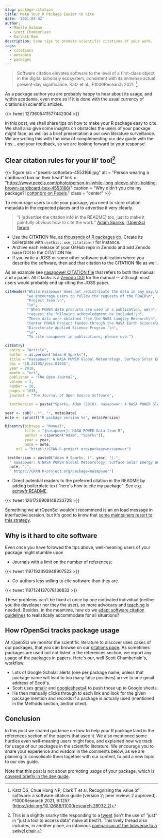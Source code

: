```yaml
---
slug: package-citation
title: Make Your R Package Easier to Cite
date: '2021-03-02'
author: 
  - Maëlle Salmon
  - Scott Chamberlain
  - Karthik Ram
description: Some tips to promote scientific citations of your work.
tags:
  - citations
  - metadata
  - packages
---
```


> Software citation elevates software to the level of a first-class object in the digital scholarly ecosystem, consistent with its immense actual present-day significance. Katz et al., F1000Research 2021. [^f1000]

As a package author you are probably happy to hear about its usage, and within academia, even more so if it is done with the usual currency of citations in scientific articles.

{{< tweet 1273605411577442304 >}}

In this post, we shall share tips on how to make your R package easy to cite.
We shall also give some insights on obstacles the users of your package might face, as well as a brief presentation a our own literature surveillance.
We are writing this with the view of complementing our dev guide with the tips... and your feedback, so we are looking forward to your response!

## Clear citation rules for your lil' tool[^liltool]

<!--html_preserve-->
{{< figure src ="pexels-cottonbro-4553166.jpg" alt = "Person wearing a cardboard box on their head" link = "https://www.pexels.com/photo/person-in-white-long-sleeve-shirt-holding-brown-cardboard-box-4553166/" caption = "Why didn't you cite my package?! [cottonbro on Pexels](https://www.pexels.com/photo/person-in-white-long-sleeve-shirt-holding-brown-cardboard-box-4553166/)." class = "center" >}}
<!--/html_preserve-->

To encourage users to cite your package, you need to store citation metadata in the expected places and to advertise it very clearly.

> "I [advertise the citation info in the README] too, just to make it painfully obvious how to cite the work." [Adam Sparks](/author/adam-sparks/), [rOpenSci forum](https://discuss.ropensci.org/t/should-the-ropensci-dev-guide-include-package-citation-best-practices/1551/18)

* Use the CITATION file, as [thousands of R packages do](https://github.com/search?q=user%3Acran+path%3A%2Finst%2F+filename%3ACITATION&type=Code&ref=advsearch&l=&l=). Create its boilerplate with `usethis::use_citation()` for instance.
* Archive each release of your GitHub repo in Zenodo and add Zenodo base DOI to the CITATION file.
* If you write a JOSS or some other software publication where you describe the software, then add that citation to the CITATION file as well.

As an example see [nasapower CITATION file](https://github.com/ropensci/nasapower/blob/master/inst/CITATION) that refers to both the manual and a paper. 
All it lacks is a [Zenodo DOI](https://discuss.ropensci.org/t/should-the-ropensci-dev-guide-include-package-citation-best-practices/1551/15) for the manual -- although most users would probably end up citing the JOSS paper.

```r
citHeader("While nasapower does not redistribute the data in any way,\n",
          "we encourage users to follow the requests of the POWER\n",
          "Project Team:\n",
          "\n",
          "'When POWER data products are used in a publication, we\n",
          "request the following acknowledgment be included:\n",
          "These data were obtained from the NASA Langley Research\n",
          "Center POWER Project funded through the NASA Earth Science\n",
          "Directorate Applied Science Program.'\n",
          "\n",
          "To cite nasapower in publications, please use:")

citEntry(
  entry = "Article",
  author = as.person("Adam H Sparks"),
  title = "nasapower: A NASA POWER Global Meteorology, Surface Solar Energy and Climatology Data Client for R",
  doi = "10.21105/joss.01035",
  year = 2018,
  month = "oct",
  publisher = "The Open Journal",
  volume = 3,
  number = 30,
  pages = 1035,
  journal = "The Journal of Open Source Software",

  textVersion = paste("Sparks, Adam (2018). nasapower: A NASA POWER Global Meteorology, Surface Solar Energy and Climatology Data Client for R. Journal of Open Source Software, 3(30), 1035, https://doi.org/10.21105/joss.01035"))

year <- sub("-.*", "", meta$Date)
note <- sprintf("R package version %s", meta$Version)

bibentry(bibtype = "Manual",
         title = "{nasapower}: NASA-POWER Data from R",
         author = c(person("Adam", "Sparks")),
         year = year,
         note = note,
	 url = "https://CRAN.R-project.org/package=nasapower")

 textVersion = paste0("Adam H Sparks, (", year, ").",
  " nasapower: A NASA POWER Global Meteorology, Surface Solar Energy and Climatology Data Client for R. ",
  note, ".",
  " https://CRAN.R-project.org/package=nasapower")
```

* Direct potential readers to the preferred citation in the README by adding boilerplate text "here's how to cite my package". See e.g. [ecmwfr README](https://github.com/bluegreen-labs/ecmwfr#how-to-cite-this-package-in-your-article).

{{< tweet 1261726909148233728 >}}

Something we at rOpenSci wouldn't recommend is an on load message in interfactive session, but it's good to know that [some maintainers resort to this strategy](https://twitter.com/d_olivaw/status/1261439521134182406).

## Why is it hard to cite software

Even once you have followed the tips above, well-meaning users of your package might stumble upon

* Journals with a limit on the number of references;

{{< tweet 1197192493948907522 >}}

* Co-authors less willing to cite software than they are.

{{< tweet 1197124137078136832 >}}

These problems can't be fixed at once by one motivated individual (neither you the developer nor they the user), so more advocacy and [teaching](https://neuropsychology.github.io/psycho.R//2018/08/31/cite_packages.html) is needed. Besides, in the meantime, how do we [adapt software citation guidelines](https://twitter.com/EikoFried/status/1197556604075466753) to realistically accommodate for all situations?

## How rOpenSci tracks package usage

At rOpenSci we monitor the scientific literature to discover uses cases of our packages, that you can browse on our [citations page](/citations).
As sometimes packages are used but not listed in the references section, we report any usage of the packages in papers.
Here's our, well Scott Chamberlain's, workflow.

* Lots of Google Scholar alerts (one per package name, unless that package name will lead to too many false positives) arrive to one gmail address of Scott's.
* Scott uses [gmailr](https://gmailr.r-lib.org/) and [googlesheets4](https://googlesheets4.tidyverse.org/) to push those up to Google sheets.
* He then manually clicks through to each link and look for the given package mention and records if a package is actually used (mentioned in the Methods section, and/or cited).

## Conclusion

In this post we shared guidance on how to help your R package land in the references section of the papers that used it.
We also mentioned some hurdles even well-meaning users might face, and explained how we track for usage of our packages in the scientific literature.
We encourage you to share your experience and wisdom in the comments below, as we are planning to consolidate them together with our content, to add a new topic to our dev guide.

Note that this post is not about promoting _usage_ of your package, which is [covered briefly in the dev guide](https://devguide.ropensci.org/marketing.html).

[^f1000]: Katz DS, Chue Hong NP, Clark T et al. Recognizing the value of software: a software citation guide [version 2; peer review: 2 approved]. F1000Research 2021, 9:1257 (https://doi.org/10.12688/f1000research.26932.2) 
[^liltool]: This is a slightly snarky title responding to a [tweet](https://twitter.com/sk_emptyset/status/1261729463613693952) (isn't the use of "just" in "just a tool to access data" naive at best?). This lively thread also includes, in another place, an infamous [comparison of the tidyverse to a swivel chair](https://twitter.com/georgemsavva/status/1197122359515373574).